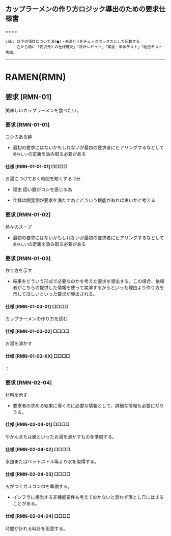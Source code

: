 ## カップラーメンの作り方ロジック導出のための要求仕様書

====

```
chk: 以下の項目について済(■)・未済(□)をチェックボックスとして記載する
	 左から順に「要求元との仕様確認」「設計レビュー」「実装・単体テスト」「結合テスト実施」
```
----

# RAMEN(RMN)

## 要求 [RMN-01]

美味しいカップラーメンを食べたい。

### 要求 [RMN-01-01]

コシのある麺

* 最初の要求にはないかもしれないが最初の要求者にヒアリングするなどして`美味しい`の定義を汲み取る必要がある

#### 仕様 [RMN-01-01-01] □□□□

お湯につけておく時間を短くする 2分

* 理由 固い麺がコシを感じる為

* 仕様は開発側が要求を満たす為にどういう機能があれば良いかと考える

### 要求 [RMN-01-02]

熱々のスープ

* 最初の要求にはないかもしれないが最初の要求者にヒアリングするなどして`美味しい`の定義を汲み取る必要がある

### 要求 [RMN-01-03]

作り方を示す

* 結果をどういう形式で必要なのかを考えた要求を導出する。この場合、依頼者がこちらの提供した情報を使って実演するからといった理由より作り方を示してほしいといった要求が導出される。

#### 仕様 [RMN-01-03-01] □□□□

カップラーメンの作り方を読む

#### 仕様 [RMN-01-03-02] □□□□

お湯を沸かす

#### 仕様 [RMN-01-03-XX] □□□□

：


### 要求 [RMN-02-04]

材料を示す

* 要求者の求める結果に導くのに必要な情報として、詳細な情報も必要になりうる。

#### 仕様 [RMN-02-04-01] □□□□

やかんまたは鍋といったお湯を沸かすものを準備する。

#### 仕様 [RMN-02-04-02] □□□□

水道またはペットボトル等より水を取得する。

#### 仕様 [RMN-02-04-03] □□□□

火がつくガスコンロを準備する。

* インフラに相当する非機能要件も考えておかないと思わず落とし穴にはまることがある。

#### 仕様 [RMN-02-04-04] □□□□

時間が計れる時計を用意する。

